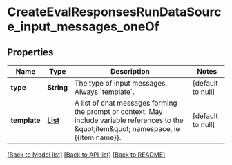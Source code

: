 # CreateEvalResponsesRunDataSource_input_messages_oneOf
## Properties

| Name | Type | Description | Notes |
|------------ | ------------- | ------------- | -------------|
| **type** | **String** | The type of input messages. Always &#x60;template&#x60;. | [default to null] |
| **template** | [**List**](CreateEvalResponsesRunDataSource_input_messages_oneOf_template_inner.md) | A list of chat messages forming the prompt or context. May include variable references to the \&quot;item\&quot; namespace, ie {{item.name}}. | [default to null] |

[[Back to Model list]](../README.md#documentation-for-models) [[Back to API list]](../README.md#documentation-for-api-endpoints) [[Back to README]](../README.md)

